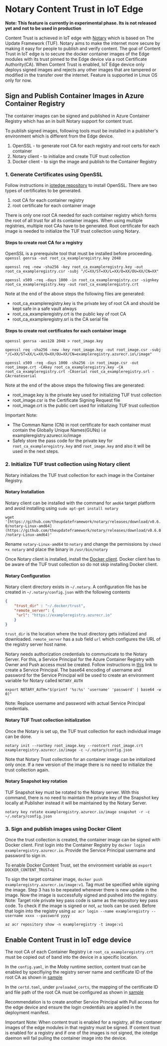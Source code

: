 # Notary Content Trust in IoT Edge
**Note: This feature is currently in experimental phase. Its is not released yet and not to be used in production**

Content Trust is achieved in IoT edge with [Notary](https://github.com/theupdateframework/notary) which is based on The Update Framework (TUF). Notary aims to make the internet more secure by making it easy for people to publish and verify content. The goal of Content Trust in IoT edge is to secure the docker container images of the Edge modules with its trust pinned to the Edge device via a root Certificate Authority(CA). When Content Trust is enabled, IoT Edge device only deploys signed images and rejects any other images that are tampered or modified in the transfer over the internet. Feature is supported in Linux OS only for now. 

## Sign and Publish Container Images in Azure Container Registry
The container images can be signed and published in Azure Container Registry which has an in built Notary support for content trust. 

To publish signed images, following tools must be installed in a publisher's environment which is different from the Edge device. 
1. OpenSSL - to generate root CA for each registry and root certs for each container
2. Notary client - to initialize and create TUF trust collection
3. Docker client - to sign the image and publish to the Container Registry


### 1. Generate Certificates using OpenSSL
Follow instructions in [iotedge repository]([https://github.com/azure/iotedge/blob/main/edgelet/doc/devguide.md](https://github.com/azure/iotedge/blob/main/edgelet/doc/devguide.md)) to install OpenSSL. There are two types of certificates to be generated.
1. root CA for each container registry
2. root certificate for each container image

There is only one root CA needed for each container registry which forms the root of all trust for all its container images. When using multiple registries, multiple root CAs have to be generated. Root certificate for each image is needed to initialize the TUF trust collection using Notary.

####  Steps to create root CA for a registry
OpenSSL is a prerequisite tool that must be installed before proceeding.
`openssl genrsa -out root_ca_exampleregistry.key 2048`

`openssl req -new -sha256 -key root_ca_exampleregistry.key -out root_ca_exampleregistry.csr -subj "/C=XX/ST=XX/L=XX/O=XX/OU=XX/CN=XX"`

`openssl x509 -req -days 1000 -in root_ca_exampleregistry.csr -signkey root_ca_exampleregistry.key -out root_ca_exampleregistry.crt`

Note at the end of the above steps the following files are generated:
- root_ca_exampleregistry.key is the private key of root CA and should be kept safe in a safe vault always
- root_ca_exampleregistry.crt is the public key of root CA
- root_ca_exampleregistry.srl is the CA serial file
#### Steps to create root certificates for each container image
`openssl genrsa -aes128 2048 > root_image.key`

`openssl req -sha256 -new -key root_image.key -out root_image.csr -subj "/C=XX/ST=XX/L=XX/O=XX/OU=XX/CN=exampleregistry.azurecr.io\/image"`

`openssl x509 -req -days 1000 -sha256 -in root_image.csr -out root_image.crt -CAkey root_ca_exampleregistry.key -CA root_ca_exampleregistry.crt -CAserial root_ca_exampleregistry.srl -CAcreateserial`

Note at the end of the above steps the following files are generated:

- root_image.key is the private key used for initializing TUF trust collection 
- root_image.csr is the Certificate Signing Request file 
- root_image.crt is the public cert used for initializing TUF trust collection

Important Note:

-   The Comman Name (CN) in root certificate for each container must contain the Globally Unique Names(GUNs) i.e exampleregistry.azurecr.io/image 
-  Safely store the pass code for the private key for `root_ca_exampleregistry.key` and `root_image.key` and also it will be used in the next steps. 	

### 2. Initialize TUF trust collection using Notary client
Notary initializes the TUF trust collection for each image in the Container Registry. 

#### Notary Installation
Notary client can be installed with the command for `amd64` target platform and avoid installing using `sudo apt-get install notary`

`wget '[https://github.com/theupdateframework/notary/releases/download/v0.6.0/notary-Linux-amd64](https://github.com/theupdateframework/notary/releases/download/v0.6.0/notary-Linux-amd64)'` 

Rename `notary-Linux-amd64` to `notary` and change the permissions by `chmod +x notary` and place the binary in `/usr/bin/notary`

Once Notary client is installed, install the [Docker client](https://docs.docker.com/get-docker/). Docker client has to be aware of the TUF trust collection so do not skip installing Docker client. 

#### Notary Configuration
Notary client directory exists in `~/.notary`. A configuration file has be created in `~/.notary/config.json` with the following contents
```json
{
    "trust_dir" : "~/.docker/trust",
    "remote_server": {
     "url": "https://exampleregistry.azurecr.io"
    }
}
```
`trust_dir` is the location where the trust directory gets initialized and downloaded. `remote_server` has a sub field `url` which configures the URL of the registry server host name. 

Notary needs authorization credentials to communicate to the Notary Server. For this, a Service Principal for the Azure Container Registry with Owner and Push access must be created. Follow instructions in [this](https://docs.microsoft.com/en-us/azure/container-registry/container-registry-auth-service-principal) link to create a Service Principal.  The base64 encoding of username and password for the Service Principal will be used to create an environment variable for Notary called `NOTARY_AUTH`

`export NOTARY_AUTH="$(printf '%s:%s' 'username' 'password' | base64 -w 0)"`

Note: Replace username and password with actual Service Principal credentials. 

#### Notary TUF Trust collection initialization
Once the Notary is set up, the TUF trust collection for each individual image can be done.

`notary init --rootkey root_image.key --rootcert root_image.crt exampleregistry.azurecr.io/image -c ~/.notary/config.json`

Note that Notary Trust collection for an container image can be initialized only once. If a new version of the image there is no need to initialize the trust collection again. 

#### Notary Snapshot key rotation 

TUF Snapshot key must be rotated to the Notary server. With this command, there is no need to maintain the private key of the Snapshot key locally at Publisher instead it will be maintained by the Notary Server. 

`notary key rotate exampleregistry.azurecr.io/image snapshot -r -c ~/.notary/config.json`

### 3. Sign and publish images using Docker Client

Once the trust collection is created, the container image can be signed with Docker client. First login into the Container Registry by `docker login exampleregistry.azurecr.io`. Provide the Service Principal username and password to sign in. 

To enable Docker Content Trust, set the environment variable as `export DOCKER_CONTENT_TRUST=1`

To sign the target container image, `docker push exampleregistry.azurecr.io/image:v1`. Tag must be specified while signing the image. Step 3 has to be repeated whenever there is new update in the image. Now the image is successfully signed and pushed into the registry.
Note: Target role private key pass code is same as the repository key pass code. 
To check if the image is signed or not, `az` tools can be used. Before that login into the registry using `az acr login --name exampleregistry --username xxxx --password yyyy`

`az acr repository show -n exampleregistry -t image:v1`


## Enable Content Trust in IoT edge device

The root CA of each Container Registry i.e `root_ca_exampleregistry.crt` must be copied out of band into the device in a specific location.

In the `config.yaml`, in the Moby runtime section, content trust can be enabled by specifiying the registry server name and certificate ID of the root CA as shown in [sample](https://github.com/Azure/iotedge/blob/main/edgelet/iotedge/test-files/init/import/moby-runtime-content-trust/edged.yaml)

In the `certd.toml`, under `preloaded_certs`, the mapping of the certificate ID and file path of the root CA must be configured as shown in [sample](https://github.com/Azure/iotedge/blob/main/edgelet/iotedge/test-files/init/import/moby-runtime-content-trust/certd.toml)

Recommendation is to create another Service Principal with Pull access for the edge device and ensure the login credentials are applied in the deployment manifest. 

Important Note: When content trust is enabled for a registry, all the contaner images of the edge modules in that registry must be signed. If content trust is enabled for a registry and if one of the images is not signed, the iotedge daemon will fail pulling the container image into the device.
